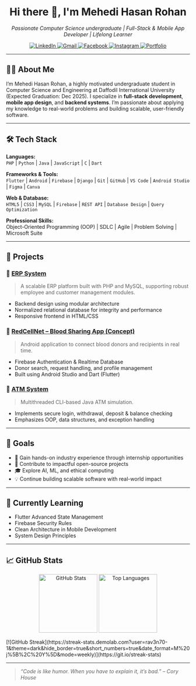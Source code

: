 <h1 align="center">Hi there 👋, I'm Mehedi Hasan Rohan</h1>

<p align="center">
  <em>Passionate Computer Science undergraduate | Full-Stack & Mobile App Developer | Lifelong Learner</em>
</p>

<p align="center">
  <a href="https://www.linkedin.com/in/mehedi-hasan-rohan-62b5512aa" target="_blank">
    <img src="https://img.shields.io/badge/LinkedIn-0077B5?logo=linkedin&logoColor=white&style=for-the-badge" alt="LinkedIn" />
  </a>
  <a href="mailto:mehedihasanrohan07@gmail.com">
    <img src="https://img.shields.io/badge/Gmail-D14836?logo=gmail&logoColor=white&style=for-the-badge" alt="Gmail" />
  </a>
  <a href="https://www.facebook.com/rav3n69" target="_blank">
    <img src="https://img.shields.io/badge/Facebook-1877F2?logo=facebook&logoColor=white&style=for-the-badge" alt="Facebook" />
  </a>
  <a href="https://www.instagram.com/ig_r4v39" target="_blank">
    <img src="https://img.shields.io/badge/Instagram-E4405F?logo=instagram&logoColor=white&style=for-the-badge" alt="Instagram" />
  </a>
  <a href="https://ravensportfolio.vercel.app/" target="_blank">
    <img src="https://img.shields.io/badge/Portfolio-000000?logo=vercel&logoColor=white&style=for-the-badge" alt="Portfolio" />
  </a>
</p>

---

## 👨‍💻 About Me

I’m Mehedi Hasan Rohan, a highly motivated undergraduate student in Computer Science and Engineering at Daffodil International University (Expected Graduation: Dec 2025). I specialize in **full-stack development**, **mobile app design**, and **backend systems**. I’m passionate about applying my knowledge to real-world problems and building scalable, user-friendly software.

---

## 🛠️ Tech Stack

**Languages:**  
`PHP` | `Python` | `Java` | `JavaScript` | `C` | `Dart`  

**Frameworks & Tools:**  
`Flutter` | `Android` | `Firebase` | `Django` | `Git` | `GitHub` | `VS Code` | `Android Studio` | `Figma` | `Canva`  

**Web & Database:**  
`HTML5` | `CSS3` | `MySQL` | `Firebase` | `REST API` | `Database Design` | `Query Optimization`  

**Professional Skills:**  
Object-Oriented Programming (OOP) | SDLC | Agile | Problem Solving | Microsoft Suite

---

## 📂 Projects

### 🔷 [ERP System](https://github.com/rav3n70-1/erp_project)
> A scalable ERP platform built with PHP and MySQL, supporting robust employee and customer management modules.
- Backend design using modular architecture
- Normalized relational database for integrity and performance
- Responsive frontend in HTML/CSS

### 🔷 [RedCellNet – Blood Sharing App (Concept)](https://github.com/rav3n70-1/RedCellNet)
> Android application to connect blood donors and recipients in real time.
- Firebase Authentication & Realtime Database
- Donor search, request handling, and profile management
- Built using Android Studio and Dart (Flutter)

### 🔷 [ATM System](https://github.com/rav3n70-1/ATM-Project)
> Multithreaded CLI-based Java ATM simulation.
- Implements secure login, withdrawal, deposit & balance checking
- Emphasizes OOP, data structures, and exception handling

---

## 🎯 Goals

- 📌 Gain hands-on industry experience through internship opportunities
- 🚀 Contribute to impactful open-source projects
- 🎓 Explore AI, ML, and ethical computing
- 💡 Continue building scalable software with real-world impact

---

## 🌱 Currently Learning

- Flutter Advanced State Management  
- Firebase Security Rules  
- Clean Architecture in Mobile Development  
- System Design Principles  

---

## 📈 GitHub Stats

<p align="center">
  <img src="https://github-readme-stats.vercel.app/api?username=rav3n70-1&theme=vue-dark&show_icons=true&hide_border=false&count_private=true" height="160" alt="GitHub Stats" />
  <img src="https://github-readme-stats.vercel.app/api/top-langs/?username=rav3n70-1&layout=compact&theme=react" height="160" alt="Top Languages" />
</p>
[![GitHub Streak](https://streak-stats.demolab.com?user=rav3n70-1&theme=dark&hide_border=true&short_numbers=true&date_format=M%20j%5B%2C%20Y%5D&mode=weekly)](https://git.io/streak-stats)

---

> *“Code is like humor. When you have to explain it, it’s bad.” – Cory House*

